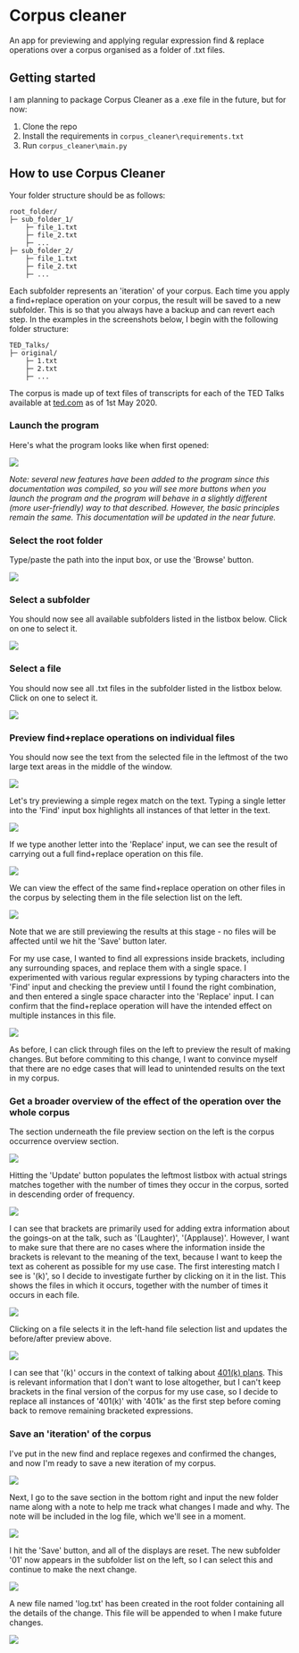 # Corpus cleaner

An app for previewing and applying regular expression find & replace operations over a corpus organised as a folder of .txt files.

## Getting started

I am planning to package Corpus Cleaner as a .exe file in the future, but for now:

1. Clone the repo
2. Install the requirements in `corpus_cleaner\requirements.txt`
3. Run `corpus_cleaner\main.py`

## How to use Corpus Cleaner

Your folder structure should be as follows:

```
root_folder/
├─ sub_folder_1/
    ├─ file_1.txt
    ├─ file_2.txt
    ├─ ...
├─ sub_folder_2/
    ├─ file_1.txt
    ├─ file_2.txt
    ├─ ...
```

Each subfolder represents an 'iteration' of your corpus. Each time you apply a find+replace operation on your corpus, the result will be saved to a new subfolder. This is so that you always have a backup and can revert each step. In the examples in the screenshots below, I begin with the following folder structure:

```
TED_Talks/
├─ original/
    ├─ 1.txt
    ├─ 2.txt
    ├─ ...
```

The corpus is made up of text files of transcripts for each of the TED Talks available at [ted.com](https://www.ted.com/) as of 1st May 2020.

### Launch the program

Here's what the program looks like when first opened:

<img src="readme-img/00.PNG"></img>

*Note: several new features have been added to the program since this documentation was compiled, so you will see more buttons when you launch the program and the program will behave in a slightly different (more user-friendly) way to that described. However, the basic principles remain the same. This documentation will be updated in the near future.*

### Select the root folder

Type/paste the path into the input box, or use the 'Browse' button.

<img src="readme-img/01.PNG"></img>

### Select a subfolder

You should now see all available subfolders listed in the listbox below. Click on one to select it.

<img src="readme-img/02.PNG"></img>

### Select a file

You should now see all .txt files in the subfolder listed in the listbox below. Click on one to select it.

<img src="readme-img/03.PNG"></img>

### Preview find+replace operations on individual files

You should now see the text from the selected file in the leftmost of the two large text areas in the middle of the window.

<img src="readme-img/04.PNG"></img>

Let's try previewing a simple regex match on the text. Typing a single letter into the 'Find' input box highlights all instances of that letter in the text.

<img src="readme-img/05.PNG"></img>

If we type another letter into the 'Replace' input, we can see the result of carrying out a full find+replace operation on this file.

<img src="readme-img/06.PNG"></img>

We can view the effect of the same find+replace operation on other files in the corpus by selecting them in the file selection list on the left.

<img src="readme-img/07.PNG"></img>

Note that we are still previewing the results at this stage - no files will be affected until we hit the 'Save' button later.

For my use case, I wanted to find all expressions inside brackets, including any surrounding spaces, and replace them with a single space. I experimented with various regular expressions by typing characters into the 'Find' input and checking the preview until I found the right combination, and then entered a single space character into the 'Replace' input. I can confirm that the find+replace operation will have the intended effect on multiple instances in this file.

<img src="readme-img/08.PNG"></img>

As before, I can click through files on the left to preview the result of making changes. But before commiting to this change, I want to convince myself that there are no edge cases that will lead to unintended results on the text in my corpus.

### Get a broader overview of the effect of the operation over the whole corpus

The section underneath the file preview section on the left is the corpus occurrence overview section.

<img src="readme-img/09.PNG"></img>

Hitting the 'Update' button populates the leftmost listbox with actual strings matches together with the number of times they occur in the corpus, sorted in descending order of frequency.

<img src="readme-img/10.PNG"></img>

I can see that brackets are primarily used for adding extra information about the goings-on at the talk, such as '(Laughter)', '(Applause)'. However, I want to make sure that there are no cases where the information inside the brackets is relevant to the meaning of the text, because I want to keep the text as coherent as possible for my use case. The first interesting match I see is '(k)', so I decide to investigate further by clicking on it in the list. This shows the files in which it occurs, together with the number of times it occurs in each file.

<img src="readme-img/11.PNG"></img>

Clicking on a file selects it in the left-hand file selection list and updates the before/after preview above.

<img src="readme-img/12.PNG"></img>

I can see that '(k)' occurs in the context of talking about [401(k) plans](https://www.investopedia.com/terms/1/401kplan.asp). This is relevant information that I don't want to lose altogether, but I can't keep brackets in the final version of the corpus for my use case, so I decide to replace all instances of '401(k)' with '401k' as the first step before coming back to remove remaining bracketed expressions.

### Save an 'iteration' of the corpus

I've put in the new find and replace regexes and confirmed the changes, and now I'm ready to save a new iteration of my corpus.

<img src="readme-img/13.PNG"></img>

Next, I go to the save section in the bottom right and input the new folder name along with a note to help me track what changes I made and why. The note will be included in the log file, which we'll see in a moment.

<img src="readme-img/14.PNG"></img>

I hit the 'Save' button, and all of the displays are reset. The new subfolder '01' now appears in the subfolder list on the left, so I can select this and continue to make the next change.

<img src="readme-img/15.PNG"></img>

A new file named 'log.txt' has been created in the root folder containing all the details of the change. This file will be appended to when I make future changes.

<img src="readme-img/16.PNG"></img>
